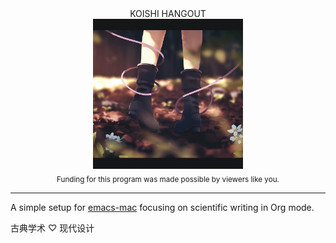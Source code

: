 <div align="center">
KOISHI HANGOUT
<br>
<img src="./img/IMG_6051.JPG" width="240">
<br>
<sub>Funding for this program was made possible by viewers like you.</sub>
</div>

---

A simple setup for [emacs-mac](https://bitbucket.org/mituharu/emacs-mac/src/work/) focusing on scientific writing in Org mode.

古典学术 ♡ 现代设计
